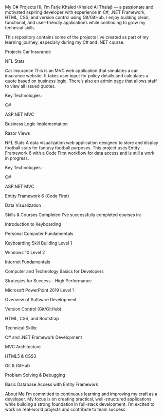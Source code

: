 My C# Projects
Hi, I’m Farje Khaled (Khaled Al Thalaj) — a passionate and motivated aspiring developer with experience in C#, .NET Framework, HTML, CSS, and version control using Git/GitHub. I enjoy building clean, functional, and user-friendly applications while continuing to grow my technical skills.

This repository contains some of the projects I’ve created as part of my learning journey, especially during my C# and .NET course.

Projects
Car Insurance

NFL Stats

Car Insurance
This is an MVC web application that simulates a car insurance website.
It takes user input for policy details and calculates a quote based on business logic.
There’s also an admin page that allows staff to view all issued quotes.

Key Technologies:

C#

ASP.NET MVC

Business Logic Implementation

Razor Views

NFL Stats
A data visualization web application designed to store and display football stats for fantasy football purposes.
This project uses Entity Framework 6 with a Code First workflow for data access and is still a work in progress.

Key Technologies:

C#

ASP.NET MVC

Entity Framework 6 (Code First)

Data Visualization

Skills & Courses Completed
I’ve successfully completed courses in:

Introduction to Keyboarding

Personal Computer Fundamentals

Keyboarding Skill Building Level 1

Windows 10 Level 2

Internet Fundamentals

Computer and Technology Basics for Developers

Strategies for Success – High Performance

Microsoft PowerPoint 2019 Level 1

Overview of Software Development

Version Control (Git/GitHub)

HTML, CSS, and Bootstrap

Technical Skills:

C# and .NET Framework Development

MVC Architecture

HTML5 & CSS3

Git & GitHub

Problem Solving & Debugging

Basic Database Access with Entity Framework

About Me
I’m committed to continuous learning and improving my craft as a developer. My focus is on creating practical, well-structured applications while building a strong foundation in full-stack development. I’m excited to work on real-world projects and contribute to team success.


